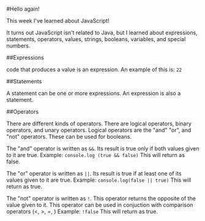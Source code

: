 #Hello again!

This week I've learned about JavaScript!

It turns out JavaScript isn't related to Java, but I learned about expressions, statements, operators, values, strings, booleans, variables, and special numbers.

##Expressions

code that produces a value is an expression. An example of this is:
`22`

##Statements

A statement can be one or more expressions. An expression is also a statement.

##Operators

There are different kinds of operators. There are logical operators, binary operators, and unary operators. Logical operators are the "and" "or", and "not" operators. These can be used for booleans.

The "and" operator is written as `&&`. Its result is true only if both values given to it are true. Example:
`console.log (true && false)`
This will return as false.

The "or" operator is written as `||`. Its result is true if at least one of its values given to it are true. Example:
`console.log(false || true)`
This will return as true.

The "not" operator is written as `!`. This operator returns the opposite of the value given to it. This operator can be used in conjuction with comparison operators (<, >, =, ) Example:
`!false`
This will return as true.
